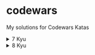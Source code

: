 # codewars
My solutions for Codewars Katas

<details>
<summary>7 Kyu</summary>
<br>
- Credit card mask (Python)
<br>
- Find the next perfect square! (Python)
<br>
- Regex validate PIN code (Python)
<br>
- Sum of odd numbers (Python)
<br>
</details>

<details>
<summary>8 Kyu</summary>
<br>
- Counting Sheep (Python)
<br>
- Get Planet Name by ID (Python)
<br>
- Is Opposite (Python)
<br>
- Reversed Strings (Python)
<br>
</details>
